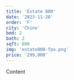 ```yaml
---
title: 'Estate 800'
date: '2023-11-28'
order: 'F'
city: 'Chino'
bed: 2
bath: 2
sqft: 800
img: 'estate800-fpo.png'
price: '299,000'
---
```


Content
